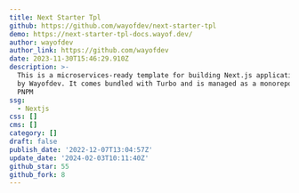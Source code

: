 ```yaml
---
title: Next Starter Tpl
github: https://github.com/wayofdev/next-starter-tpl
demo: https://next-starter-tpl-docs.wayof.dev/
author: wayofdev
author_link: https://github.com/wayofdev
date: 2023-11-30T15:46:29.910Z
description: >-
  This is a microservices-ready template for building Next.js applications, used
  by Wayofdev. It comes bundled with Turbo and is managed as a monorepo using
  PNPM
ssg:
  - Nextjs
css: []
cms: []
category: []
draft: false
publish_date: '2022-12-07T13:04:57Z'
update_date: '2024-02-03T10:11:40Z'
github_star: 55
github_fork: 8
---
```

